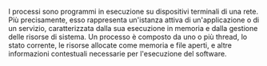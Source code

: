 I processi sono programmi in esecuzione su dispositivi terminali di una rete.
Più precisamente, esso rappresenta un'istanza attiva di un'applicazione o di un servizio, caratterizzata dalla sua esecuzione in memoria e dalla gestione delle risorse di sistema. Un processo è composto da uno o più thread, lo stato corrente, le risorse allocate come memoria e file aperti, e altre informazioni contestuali necessarie per l'esecuzione del software. 